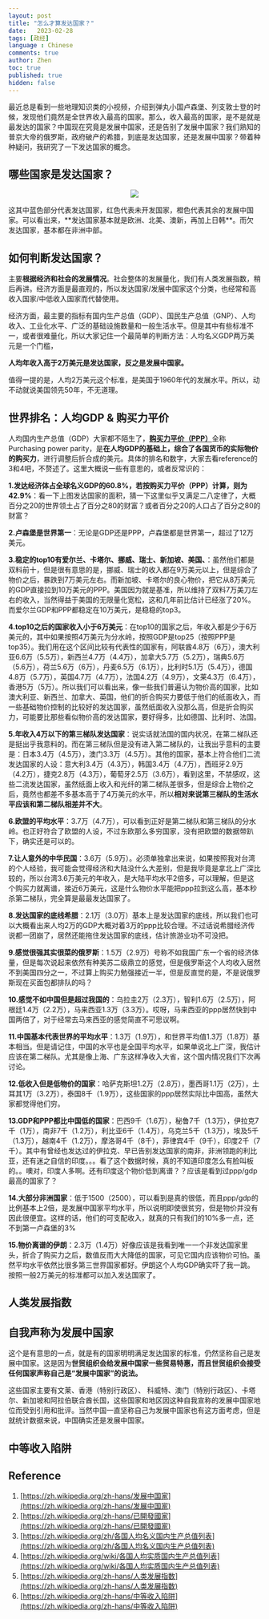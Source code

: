 ```yaml
---
layout: post
title: "怎么才算发达国家？"
date:   2023-02-28
tags: [政经]
language : Chinese
comments: true
author: Zhen
toc: true
published: true
hidden: false
---
```

最近总是看到一些地理知识类的小视频，介绍到弹丸小国卢森堡、列支敦士登的时候，发现他们竟然是全世界收入最高的国家。那么，收入最高的国家，是不是就是最发达的国家？中国现在究竟是发展中国家，还是告别了发展中国家？我们熟知的普京大帝的俄罗斯，政府破产的希腊，到底是发达国家，还是发展中国家？带着种种疑问，我研究了一下发达国家的概念。

## 哪些国家是发达国家？
<p align="center"> <img src="{{ site.imageurl }}/developedcountry.png"> </p> 
这其中蓝色部分代表发达国家，红色代表未开发国家，橙色代表其余的发展中国家。可以看出来，**发达国家基本就是欧洲、北美、澳新，再加上日韩**。而欠发达国家，基本都在非洲中部。


## 如何判断发达国家？
主要**根据经济和社会的发展情况**。社会整体的发展量化，我们有人类发展指数，稍后再讲。经济方面是最直观的，所以发达国家/发展中国家这个分类，也经常和高收入国家/中低收入国家而代替使用。

经济方面，最主要的指标有国内生产总值（GDP）、国民生产总值（GNP）、人均收入、工业化水平、广泛的基础设施数量和一般生活水平。但是其中有些标准不一，或者很难量化，所以大家记住一个最简单的判断方法：人均名义GDP两万美元是一个门槛，

**人均年收入高于2万美元是发达国家，反之是发展中国家。**

值得一提的是，人均2万美元这个标准，是美国于1960年代的发展水平。所以，动不动就说美国领先50年，不无道理。


## 世界排名：人均GDP & 购买力平价
人均国内生产总值（GDP）大家都不陌生了，[**购买力平价（PPP）**](https://zh.wikipedia.org/zh-hans/%E8%B4%AD%E4%B9%B0%E5%8A%9B%E5%B9%B3%E4%BB%B7)全称Purchasing power parity，是**在人均GDP的基础上，综合了各国货币的实际物价的购买力**，进行调整后折合成的美元。具体的排名和数字，大家去看reference的3和4吧，不赘述了。这里大概说一些有意思的，或者反常识的：

**1.发达经济体占全球名义GDP的60.8%，若按购买力平价（PPP）计算，则为42.9%**：看一下上图发达国家的面积，猜一下这里似乎又满足二八定律了，大概百分之20的世界领土占了百分之80的财富？或者百分之20的人口占了百分之80的财富？

**2.卢森堡是世界第一**：无论是GDP还是PPP，卢森堡都是世界第一，超过了12万美元。

**3.稳定的top10有爱尔兰、卡塔尔、挪威、瑞士、新加坡、美国、**：虽然他们都是双料前十，但是很有意思的是，挪威、瑞士的收入都在9万美元以上，但是综合了物价之后，暴跌到7万美元左右。而新加坡、卡塔尔的良心物价，把它从8万美元的GDP直接拉到10万美元的PPP。美国因为就是基准，所以维持了双料7万美刀左右的收入，当然得益于美国的无限量化宽松，这和几年前比估计已经涨了20%。而爱尔兰GDP和PPP都稳定在10万美元，是稳稳的top3。

**4.top10之后的国家收入小于6万美元**：在top10的国家之后，年收入都是少于6万美元的，其中如果按照4万美元为分水岭，按照GDP是top25（按照PPP是top35）。我们用在这个区间比较有代表性的国家有，阿联酋4.8万（6万），澳大利亚6.6万（5.5万），新西兰4.7万（4.4万），加拿大5.7万（5.2万），瑞典5.6万（5.6万），荷兰5.6万（6万），丹麦6.5万（6.1万），比利时5.1万（5.4万），德国4.8万（5.7万），英国4.7万（4.7万），法国4.2万（4.9万），文莱4.3万（6.4万），香港5万（5万）。所以我们可以看出来，像一些我们普遍认为物价高的国家，比如澳大利亚、新西兰、加拿大、英国，他们的折合购买力要低于他们的纸面收入，而一些基础物价控制的比较好的发达国家，虽然纸面收入没那么高，但是折合购买力，可能要比那些看似物价高的发达国家，要好得多，比如德国、比利时、法国。

**5.年收入4万以下的第三梯队发达国家**：说实话就法国的国内状况，在第二梯队还是挺出乎我意料的。而在第三梯队但是没有进入第二梯队的，让我出乎意料的主要是：日本3.4万（4.5万），澳门3.3万（4.5万）。其他的国家，基本上符合他们二流发达国家的人设：意大利3.4万（4.3万），韩国3.4万（4.7万），西班牙2.9万（4.2万），捷克2.8万（4.3万），葡萄牙2.5万（3.6万），看到这里，不禁感叹，这些二流发达国家，虽然纸面上收入和光纤的第二梯队差很多，但是综合上物价之后，竟然也都差不多基本高于了4万美元的水平，所以**相对来说第三梯队的生活水平应该和第二梯队相差并不大**。

**6.欧盟的平均水平**：3.7万（4.7万），可以看到正好是第二梯队和第三梯队的分水岭。也正好符合了欧盟的人设，不过东欧那么多穷国家，没有把欧盟的数据带趴下，确实还是可以的。

**7.让人意外的中华民国**：3.6万（5.9万）。必须单独拿出来说，如果按照我对台湾的个人经验，我可能会觉得经济和大陆没什么大差别，但是我毕竟是拿北上广深比较的，所以台湾3.6万美元的年收入，是大陆平均水平2倍多，可以理解，但是这个购买力就离谱，接近6万美元，这是什么物价水平能把ppp拉到这么高，基本秒杀第二梯队，完全算是最最发达国家了。

**8.发达国家的底线希腊**：2.1万（3.0万）基本上是发达国家的底线，所以我们也可以大概看出来人均2万的GDP大概对着3万的ppp比较合理。不过话说希腊经济传说都一团崩了，居然还能拖住发达国家的底线，估计旅游业功不可没把。

**9.感觉很强其实很菜的俄罗斯**：1.5万（2.9万）号称不如我国广东一个省的经济体量，但是每次说起来依然有种美苏二级鼎立的感觉，但是俄罗斯这个人均收入居然不到美国四分之一，不过算上购买力勉强接近一半，但是反直觉的是，不是说俄罗斯现在买面包都排队的吗？

**10.感觉不如中国但是超过我国的**：乌拉圭2万（2.3万），智利1.6万（2.5万），阿根廷1.4万（2.2万），马来西亚1.3万（3.3万）。哎呀，马来西亚的ppp居然快到中国两倍了，对于经常去马来西亚的感觉简直不可思议啊。

**11.中国基本代表世界的平均水平**：1.3万（1.9万），和世界平均值1.3万（1.8万）基本相当。但是请记住，中国的水平也是全国平均水平，如果单说北上广深，我估计应该在第二梯队。尤其是像上海、广东这样净收入大省，这个国内情况我们下次再讨论。

**12.低收入但是低物价的国家**：哈萨克斯坦1.2万（2.8万），墨西哥1.1万（2万），土耳其1万（3.2万），泰国8千（1.9万），这些国家的ppp居然实际比中国高，虽然大家都觉得他们穷。

**13.GDP和PPP都比中国低的国家**：巴西9千（1.6万），秘鲁7千（1.3万），伊拉克7千（1万），南非7千（1.2万），利比亚6千（1.4万），乌克兰5千（1.3万），埃及5千（1.3万），越南4千（1.2万），摩洛哥4千（8千），菲律宾4千（9千），印度2千（7千）。其中有曾经也发达过的伊拉克、早已告别发达国家的南非，非洲领跑的利比亚，还有迷之自信的印度。。。看了这个数据时候，真的不知道印度怎么有脸叫板的。。噢对，印度人多啊。还有印度这个物价低到离谱？？应该是看到过ppp/gdp最高的国家了？

**14.大部分非洲国家**：低于1500（2500），可以看到是真的很低，而且ppp/gdp的比例基本上2倍，是发展中国家平均水平，所以说明即使很贫穷，但是物价并没有因此很便宜。这样的话，他们的可支配收入，就真的只有我们的10%多一点，还不到第一卢森堡的3%

**15.物价离谱的伊朗**：2.3万（1.4万）好像应该是我看到唯一一个非发达国家里头，折合了购买力之后，数值反而大大降低的国家，可见它国内应该物价可怕。虽然平均水平依然比很多第三世界国家都好。伊朗这个人均GDP确实吓了我一跳。按照一般2万美元的标准都可以加入发达国家了。


## 人类发展指数


## 自我声称为发展中国家
这个是有意思的一点，就是有的国家明明满足发达国家的标准，仍然坚称自己是发展中国家。这是因为**世贸组织会给发展中国家一些贸易特惠，而且世贸组织会接受任何国家声称自己是“发展中国家”的说法。**

这些国家主要有文莱、香港（特别行政区）、 科威特、澳门（特别行政区）、卡塔尔、新加坡和阿拉伯联合酋长国，这些国家和地区因这种自我宣称的发展中国家地位而受到引用和批评。当然中国一直坚称自己为发展中国家也有这方面考虑，但是就统计数据来说，中国确实还是发展中国家。


## 中等收入陷阱

## Reference
1. [https://zh.wikipedia.org/zh-hans/发展中国家](https://zh.wikipedia.org/zh-hans/发展中国家)
2. [https://zh.wikipedia.org/zh-hans/已開發國家](https://zh.wikipedia.org/zh-hans/已開發國家)
3. [https://zh.wikipedia.org/zh/各国人均名义国内生产总值列表](https://zh.wikipedia.org/zh/各国人均名义国内生产总值列表)
4. [https://zh.wikipedia.org/wiki/各国人均实质国内生产总值列表](https://zh.wikipedia.org/wiki/各国人均实质国内生产总值列表)
5. [https://zh.wikipedia.org/zh-hans/人类发展指数](https://zh.wikipedia.org/zh-hans/人类发展指数)
6. [https://zh.wikipedia.org/zh-hans/中等收入陷阱](https://zh.wikipedia.org/zh-hans/中等收入陷阱)

<!--stackedit_data:
eyJoaXN0b3J5IjpbLTQzNTQ0NzcyMSwxNDA1NjIxNzM0LDEwND
UwOTE4MTgsMTk4NDU1OTc1OSwtMTEwMDIyNDg2NywyNTgzNzA1
MjksLTE2Njg3OTAzNjksODMwMzQ2OTkwXX0=
-->